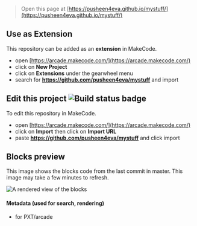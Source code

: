 
> Open this page at [https://pusheen4eva.github.io/mystuff/](https://pusheen4eva.github.io/mystuff/)

## Use as Extension

This repository can be added as an **extension** in MakeCode.

* open [https://arcade.makecode.com/](https://arcade.makecode.com/)
* click on **New Project**
* click on **Extensions** under the gearwheel menu
* search for **https://github.com/pusheen4eva/mystuff** and import

## Edit this project ![Build status badge](https://github.com/pusheen4eva/mystuff/workflows/MakeCode/badge.svg)

To edit this repository in MakeCode.

* open [https://arcade.makecode.com/](https://arcade.makecode.com/)
* click on **Import** then click on **Import URL**
* paste **https://github.com/pusheen4eva/mystuff** and click import

## Blocks preview

This image shows the blocks code from the last commit in master.
This image may take a few minutes to refresh.

![A rendered view of the blocks](https://github.com/pusheen4eva/mystuff/raw/master/.github/makecode/blocks.png)

#### Metadata (used for search, rendering)

* for PXT/arcade
<script src="https://makecode.com/gh-pages-embed.js"></script><script>makeCodeRender("{{ site.makecode.home_url }}", "{{ site.github.owner_name }}/{{ site.github.repository_name }}");</script>

